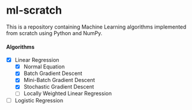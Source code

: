 # ml-scratch

This is a repository containing Machine Learning algorithms implemented from scratch using Python and NumPy.

#### Algorithms

- [x] Linear Regression
	- [x] Normal Equation
	- [x] Batch Gradient Descent
	- [x] Mini-Batch Gradient Descent
	- [x] Stochastic Gradient Descent
	- [ ] Locally Weighted Linear Regression
- [ ] Logistic Regression

